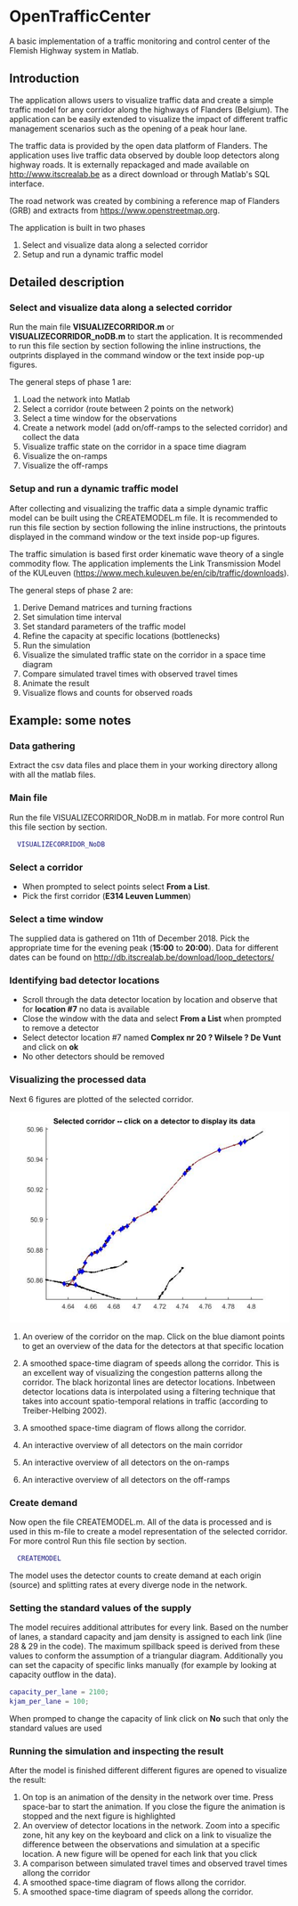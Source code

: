 # OpenTrafficCenter

A basic implementation of a traffic monitoring and control center of the Flemish Highway system in Matlab.


## Introduction

The application allows users to visualize traffic data and create a simple traffic model for any corridor along the highways of Flanders (Belgium). The application can be easily extended to visualize the impact of different traffic management scenarios such as the opening of a peak hour lane.

The traffic data is provided by the open data platform of Flanders.
The application uses live traffic data observed by double loop detectors along highway roads. 
It is externally repackaged and made available on http://www.itscrealab.be as a direct download or through Matlab's SQL interface.

The road network was created by combining a reference map of Flanders (GRB) and extracts from https://www.openstreetmap.org.

The application is built in two phases

1)	Select and visualize data along a selected corridor
2)	Setup and run a dynamic traffic model


## Detailed description

### Select and visualize data along a selected corridor

Run the main file  **VISUALIZECORRIDOR.m** or  **VISUALIZECORRIDOR_noDB.m** to start the application.
It is recommended to run this file section by section following the inline instructions, the outprints displayed in the command window or the text inside pop-up figures.

The general steps of phase 1 are:
1) Load the network into Matlab
2) Select a corridor (route between 2 points on the network)
3) Select a time window for the observations
4) Create a network model (add on/off-ramps to the selected corridor) and collect the data 
5) Visualize traffic state on the corridor in a space time diagram
6) Visualize the on-ramps
7) Visualize the off-ramps

### Setup and run a dynamic traffic model
After collecting and visualizing the traffic data a simple dynamic traffic model can be built using the CREATEMODEL.m file.
It is recommended to run this file section by section following the inline instructions, the printouts displayed in the command window or the text inside pop-up figures.

The traffic simulation is based first order kinematic wave theory of a single commodity flow. The application implements the Link Transmission Model of the KULeuven (https://www.mech.kuleuven.be/en/cib/traffic/downloads).

The general steps of phase 2 are:
1) Derive Demand matrices and turning fractions
2) Set simulation time interval
3) Set standard parameters of the traffic model 
4) Refine the capacity at specific locations (bottlenecks)
5) Run the simulation
6) Visualize the simulated traffic state on the corridor in a space time diagram
7) Compare simulated travel times with observed travel times
8) Animate the result
9) Visualize flows and counts for observed roads

## Example: some notes

### Data gathering
Extract the csv data files and place them in your working directory allong with all the matlab files.
### Main file
Run the file VISUALIZECORRIDOR_NoDB.m in matlab. For more control Run this file section by section.
```MATLAB
  VISUALIZECORRIDOR_NoDB
```
### Select a corridor
- When prompted to select points select  **From a List**. 
- Pick the first corridor (**E314 Leuven Lummen**)

### Select a time window
The supplied data is gathered on 11th of December 2018. Pick the appropriate time for the evening peak (**15:00** to **20:00**). Data for different dates can be found on http://db.itscrealab.be/download/loop_detectors/ 

### Identifying bad detector locations
- Scroll through the data detector location by location and observe that for **location #7** no data is available
- Close the window with the data and select **From a List** when prompted to remove a detector
- Select detector location #7 named **Complex nr 20 ? Wilsele ? De Vunt** and click on **ok**
- No other detectors should be removed

### Visualizing the processed data
Next 6 figures are plotted of the selected corridor.


![alt text](https://github.com/HimpeWillem/OpenTrafficCenter/blob/master/Select_Data.jpg)

1) An overiew of the corridor on the map. Click on the blue diamont points to get an overview of the data for the detectors at that specific location

2) A smoothed space-time diagram of speeds allong the corridor. This is an excellent way of visualizing the congestion patterns allong the corridor. The black horizontal lines are detector locations. Inbetween detector locations data is interpolated using a filtering technique that takes into account spatio-temporal relations in traffic (according to Treiber-Helbing 2002).
3) A smoothed space-time diagram of flows allong the corridor.
4) An interactive overview of all detectors on the main corridor 
5) An interactive overview of all detectors on the on-ramps
6) An interactive overview of all detectors on the off-ramps

### Create demand 
Now open the file CREATEMODEL.m. All of the data is processed and is used in this m-file to create a model representation of the selected corridor. For more control Run this file section by section.
```MATLAB
  CREATEMODEL
```
The model uses the detector counts to create demand at each origin (source) and splitting rates at every diverge node in the network.

### Setting the standard values of the supply
The model recuires additional attributes for every link. Based on the number of lanes, a standard capacity and jam density is assigned to each link (line 28 & 29 in the code). The maximum spillback speed is derived from these values to conform the assumption of a triangular diagram. Additionally you can set the capacity of specific links manually (for example by looking at capacity outflow in the data).
```MATLAB
capacity_per_lane = 2100;
kjam_per_lane = 100;
```
When promped to change the capacity of link click on **No** such that only the standard values are used

### Running the simulation and inspecting the result
After the model is finished different different figures are opened to visualize the result:
1) On top is an animation of the density in the network over time. Press space-bar to start the animation. If you close the figure the animation is stopped and the next figure is highlighted 
2) An overview of detector locations in the network. Zoom into a specific zone, hit any key on the keyboard and click on a link to visualize the difference between the observations and simulation at a specific location. A new figure will be opened for each link that you click
3) A comparison between simulated travel times and observed travel times allong the corridor
4) A smoothed space-time diagram of flows allong the corridor.
5) A smoothed space-time diagram of speeds allong the corridor.



